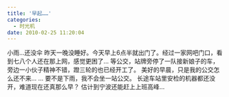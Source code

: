 ```yaml
---
title: '早起……'
categories:
  - 时光机
date: 2010-02-25 11:20:04
---
```


小雨…还没伞
昨天一晚没睡好。今天早上6点半就出门了。经过一家网吧门口，看到七八个人还在那上网，感觉更困了…
等公交，站牌旁停了一队接新娘子的车，旁边一小伙子精神不错，蹬三轮的也已经开工了。
美好的早晨，只是我的公交怎么还不来…
…
要不是下雨，我不会坐一站公交。
长途车站里安检的机器都还没开，难道现在还真那么早？
估计到宁波还能赶上上班高峰…
